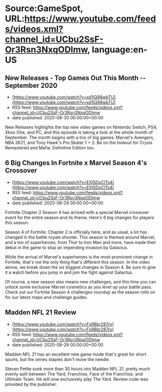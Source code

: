 # Source:GameSpot, URL:https://www.youtube.com/feeds/videos.xml?channel_id=UCbu2SsF-Or3Rsn3NxqODImw, language:en-US

## New Releases - Top Games Out This Month -- September 2020
 - [https://www.youtube.com/watch?v=xd1IQ98wbTU](https://www.youtube.com/watch?v=xd1IQ98wbTU)
 - RSS feed: https://www.youtube.com/feeds/videos.xml?channel_id=UCbu2SsF-Or3Rsn3NxqODImw
 - date published: 2020-08-30 00:00:00+00:00

New Releases highlights the top new video games on Nintendo Switch, PS4, Xbox One, and PC, and this episode is taking a look at the whole month of September. The month begins with a trio of big games: Marvel's Avengers, NBA 2K21, and Tony Hawk's Pro Skater 1 + 2. Be on the lookout for Crysis Remastered and Mafia: Definitive Edition too.

## 6 Big Changes In Fortnite x Marvel Season 4's Crossover
 - [https://www.youtube.com/watch?v=EXlSDxClTs4](https://www.youtube.com/watch?v=EXlSDxClTs4)
 - RSS feed: https://www.youtube.com/feeds/videos.xml?channel_id=UCbu2SsF-Or3Rsn3NxqODImw
 - date published: 2020-08-29 00:00:00+00:00

Fortnite Chapter 2 Season 4 has arrived with a special Marvel crossover event for the entire season and its theme. Here's 6 big changes for players this season.

Season 4 of Fortnite: Chapter 2 is officially here, and as usual, a lot has changed in the battle royale shooter. This season is themed around Marvel, and a ton of superheroes, from Thor to Iron Man and more, have made their debut in the game to stop an impending invasion by Galactus.

While the arrival of Marvel's superheroes is the most prominent change in Fortnite, that's not the only thing that's different this season. In the video above, we break down the six biggest changes in Season 4. Be sure to give it a watch before you jump in and join the fight against Galactus.

Of course, a new season also means new challenges, and this time you can unlock some exclusive Marvel cosmetics as you level up your battle pass. Check out our Fortnite Season 4 challenges roundup as the season rolls on for our latest maps and challenge guides.

## Madden NFL 21 Review
 - [https://www.youtube.com/watch?v=Fs9Bbr287ro](https://www.youtube.com/watch?v=Fs9Bbr287ro)
 - RSS feed: https://www.youtube.com/feeds/videos.xml?channel_id=UCbu2SsF-Or3Rsn3NxqODImw
 - date published: 2020-08-29 00:00:00+00:00

Madden NFL 21 has an excellent new game mode that's great for short spurts, but the series staples don't move the needle.

Steven Petite sunk more than 30 hours into Madden NFL 21, pretty much evenly split between The Yard, Franchise, Face of the Franchise, and Ultimate Team. He will now exclusively play The Yard. Review code was provided by the publisher.

